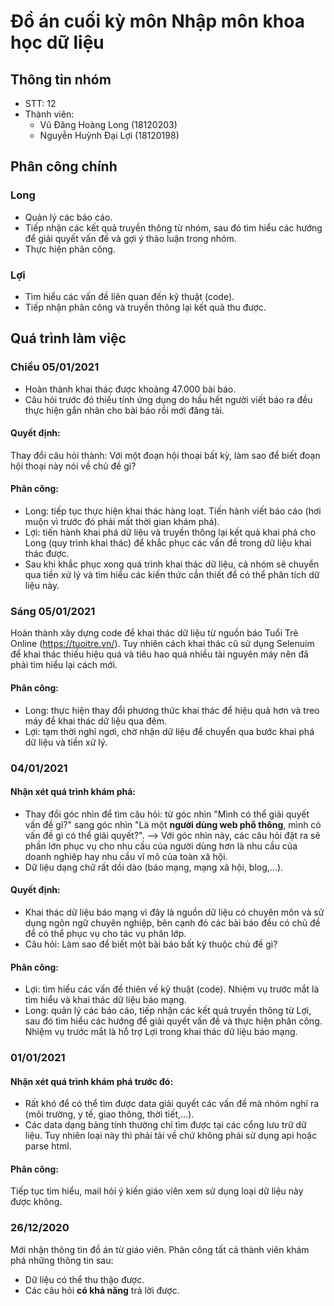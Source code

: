 # Đồ án cuối kỳ môn Nhập môn khoa học dữ liệu
## Thông tin nhóm
- STT: 12
- Thành viên:
  - Vũ Đăng Hoàng Long (18120203)
  - Nguyễn Huỳnh Đại Lợi (18120198)
  
## Phân công chính
### Long
- Quản lý các báo cáo.
- Tiếp nhận các kết quả truyền thông từ nhóm, sau đó tìm hiểu các hướng để giải quyết vấn đề và gợi ý thảo luận trong nhóm.
- Thực hiện phân công.

### Lợi
- Tìm hiểu các vấn đề liên quan đến kỹ thuật (code).
- Tiếp nhận phân công và truyền thông lại kết quả thu được.

## Quá trình làm việc
### Chiều 05/01/2021
- Hoàn thành khai thác được khoảng 47.000 bài báo.
- Câu hỏi trước đó thiếu tính ứng dụng do hầu hết người viết báo ra đều thực hiện gắn nhãn cho bài báo rồi mới đăng tải.

#### Quyết định:
Thay đổi câu hỏi thành: Với một đoạn hội thoại bất kỳ, làm sao để biết đoạn hội thoại này nói về chủ đề gì?

#### Phân công:
- Long: tiếp tục thực hiện khai thác hàng loạt. Tiến hành viết báo cáo (hơi muộn vì trước đó phải mất thời gian khám phá).
- Lợi: tiến hành khai phá dữ liệu và truyền thông lại kết quả khai phá cho Long (quy trình khai thác) để khắc phục các vấn đề trong dữ liệu khai thác được.
- Sau khi khắc phục xong quá trình khai thác dữ liệu, cả nhóm sẽ chuyển qua tiền xử lý và tìm hiểu các kiến thức cần thiết để có thể phân tích dữ liệu này.

### Sáng 05/01/2021
Hoàn thành xây dựng code để khai thác dữ liệu từ nguồn báo Tuổi Trẻ Online (https://tuoitre.vn/). Tuy nhiên cách khai thác cũ sử dụng Selenuim để khai thác thiếu hiệu quá và tiêu hao quá nhiều tài nguyên máy nên đã phải tìm hiểu lại cách mới.

#### Phân công:
- Long: thực hiện thay đổi phương thức khai thác để hiệu quả hơn và treo máy để khai thác dữ liệu qua đêm.
- Lợi: tạm thời nghỉ ngơi, chờ nhận dữ liệu để chuyển qua bước khai phá dữ liệu và tiền xử lý.

### 04/01/2021
#### Nhận xét quá trình khám phá:
- Thay đổi góc nhìn để tìm câu hỏi: từ góc nhìn "Mình có thể giải quyết vấn đề gì?" sang góc nhìn "Là một <b>người dùng web phổ thông</b>, mình có vấn đề gì có thể giải quyết?".
--> Với góc nhìn này, các câu hỏi đặt ra sẽ phần lớn phục vụ cho nhu cầu của người dùng hơn là nhu cầu của doanh nghiêp hay nhu cầu vĩ mô của toàn xã hội.
- Dữ liệu dạng chữ rất dồi dào (báo mạng, mạng xã hội, blog,...).

#### Quyết định:
- Khai thác dữ liệu báo mạng vì đây là nguồn dữ liệu có chuyên môn và sử dụng ngôn ngữ chuyên nghiệp, bên cạnh đó các bài báo đều có chủ đề để có thể phục vụ cho tác vụ phân lớp.
- Câu hỏi: Làm sao để biết một bài báo bất kỳ thuộc chủ đề gì?

#### Phân công:
- Lợi: tìm hiểu các vấn đề thiên về kỹ thuật (code). Nhiệm vụ trước mắt là tìm hiểu và khai thác dữ liệu báo mạng.
- Long: quản lý các báo cáo, tiếp nhận các kết quả truyền thông từ Lợi, sau đó tìm hiểu các hướng để giải quyết vấn đề và thực hiện phân công. Nhiệm vụ trước mắt là hỗ trợ Lợi trong khai thác dữ liệu báo mạng.

### 01/01/2021
#### Nhận xét quá trình khám phá trước đó:
- Rất khó để có thể tìm được data giải quyết các vấn đề mà nhóm nghĩ ra (môi trường, y tế, giao thông, thời tiết,...).
- Các data dạng bảng tính thường chỉ tìm được tại các cổng lưu trữ dữ liệu. Tuy nhiên loại này thì phải tải về chứ không phải sử dụng api hoặc parse html.

#### Phân công:
Tiếp tục tìm hiểu, mail hỏi ý kiến giáo viên xem sử dụng loại dữ liệu này được không.

### 26/12/2020
Mới nhận thông tin đồ án từ giáo viên. Phân công tất cả thành viên khám phá những thông tin sau:
- Dữ liệu có thể thu thậo được.
- Các câu hỏi <b>có khả năng</b> trả lời được.

